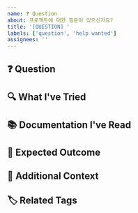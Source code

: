 ```yaml
---
name: ❓ Question
about: 프로젝트에 대한 질문이 있으신가요?
title: '[QUESTION] '
labels: ['question', 'help wanted']
assignees: ''
---
```


## ❓ Question
<!-- 질문을 명확하고 간결하게 작성해주세요 -->

## 🔍 What I've Tried
<!-- 이미 시도해본 것들이 있다면 설명해주세요 -->

## 📚 Documentation I've Read
<!-- 관련 문서를 읽어봤다면 링크해주세요 -->

## 🎯 Expected Outcome
<!-- 어떤 답변을 기대하시는지 설명해주세요 -->

## 📝 Additional Context
<!-- 질문과 관련된 추가 정보가 있다면 작성해주세요 -->

## 🏷️ Related Tags
<!-- 관련된 태그가 있다면 작성해주세요 --> 